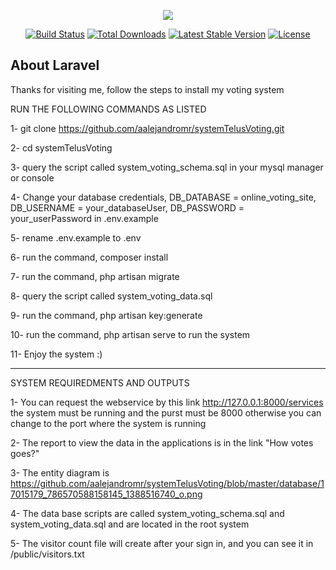 <p align="center"><img src="https://laravel.com/assets/img/components/logo-laravel.svg"></p>

<p align="center">
<a href="https://travis-ci.org/laravel/framework"><img src="https://travis-ci.org/laravel/framework.svg" alt="Build Status"></a>
<a href="https://packagist.org/packages/laravel/framework"><img src="https://poser.pugx.org/laravel/framework/d/total.svg" alt="Total Downloads"></a>
<a href="https://packagist.org/packages/laravel/framework"><img src="https://poser.pugx.org/laravel/framework/v/stable.svg" alt="Latest Stable Version"></a>
<a href="https://packagist.org/packages/laravel/framework"><img src="https://poser.pugx.org/laravel/framework/license.svg" alt="License"></a>
</p>

## About Laravel

Thanks for visiting me, follow the steps to install my voting system

RUN THE FOLLOWING COMMANDS AS LISTED

1- git clone https://github.com/aalejandromr/systemTelusVoting.git

2- cd systemTelusVoting

3- query the script called system_voting_schema.sql in your mysql manager or console

4- Change your database credentials, DB_DATABASE = online_voting_site, DB_USERNAME = your_databaseUser, DB_PASSWORD = your_userPassword in .env.example

5- rename .env.example to .env

6- run the command, composer install

7- run the command, php artisan migrate

8- query the script called system_voting_data.sql

9- run the command, php artisan key:generate

10- run the command, php artisan serve
 to run the system

11- Enjoy the system :)

-------------------------------------------------------------------------------

SYSTEM REQUIREDMENTS AND OUTPUTS

1- You can request the webservice by this link http://127.0.0.1:8000/services the system must be running and the purst must be 8000 otherwise you can change to the port where the system is running

2- The report to view the data in the applications is in the link "How votes goes?"

3- The entity diagram is https://github.com/aalejandromr/systemTelusVoting/blob/master/database/17015179_786570588158145_1388516740_o.png

4- The data base scripts are called system_voting_schema.sql and system_voting_data.sql and are located in the root system

5- The visitor count file will create after your sign in, and you can see it in /public/visitors.txt